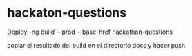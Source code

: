 # hackaton-questions


Deploy 
-ng build --prod --base-href hackathon-questions

copiar el resultado del build en el directorio docs y hacer push